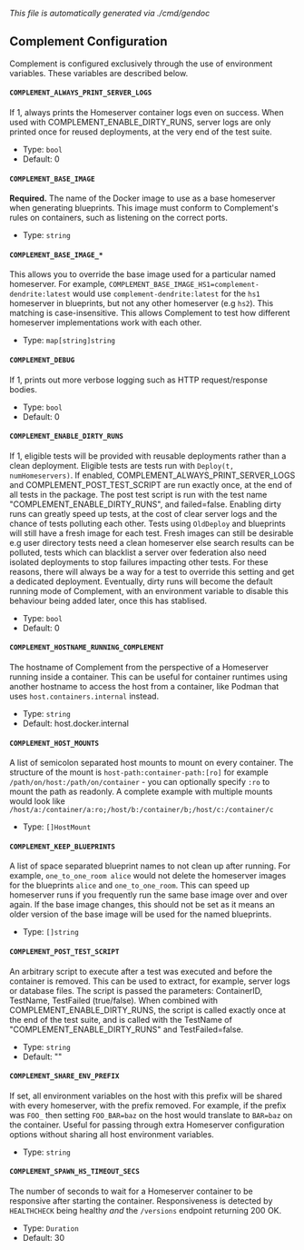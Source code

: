 *This file is automatically generated via ./cmd/gendoc*

## Complement Configuration
Complement is configured exclusively through the use of environment variables. These variables are described below.

#### `COMPLEMENT_ALWAYS_PRINT_SERVER_LOGS`
If 1, always prints the Homeserver container logs even on success. When used with COMPLEMENT_ENABLE_DIRTY_RUNS, server logs are only printed once for reused deployments, at the very end of the test suite.  
- Type: `bool`
- Default: 0

#### `COMPLEMENT_BASE_IMAGE`
**Required.** The name of the Docker image to use as a base homeserver when generating blueprints. This image must conform to Complement's rules on containers, such as listening on the correct ports.  
- Type: `string`

#### `COMPLEMENT_BASE_IMAGE_*`
This allows you to override the base image used for a particular named homeserver. For example, `COMPLEMENT_BASE_IMAGE_HS1=complement-dendrite:latest` would use `complement-dendrite:latest` for the `hs1` homeserver in blueprints, but not any other homeserver (e.g `hs2`). This matching is case-insensitive. This allows Complement to test how different homeserver implementations work with each other.  
- Type: `map[string]string`

#### `COMPLEMENT_DEBUG`
If 1, prints out more verbose logging such as HTTP request/response bodies.  
- Type: `bool`
- Default: 0

#### `COMPLEMENT_ENABLE_DIRTY_RUNS`
If 1, eligible tests will be provided with reusable deployments rather than a clean deployment. Eligible tests are tests run with `Deploy(t, numHomeservers)`. If enabled, COMPLEMENT_ALWAYS_PRINT_SERVER_LOGS and COMPLEMENT_POST_TEST_SCRIPT are run exactly once, at the end of all tests in the package. The post test script is run with the test name "COMPLEMENT_ENABLE_DIRTY_RUNS", and failed=false.  Enabling dirty runs can greatly speed up tests, at the cost of clear server logs and the chance of tests polluting each other. Tests using `OldDeploy` and blueprints will still have a fresh image for each test. Fresh images can still be desirable e.g user directory tests need a clean homeserver else search results can be polluted, tests which can blacklist a server over federation also need isolated deployments to stop failures impacting other tests. For these reasons, there will always be a way for a test to override this setting and get a dedicated deployment.  Eventually, dirty runs will become the default running mode of Complement, with an environment variable to disable this behaviour being added later, once this has stablised.  
- Type: `bool`
- Default: 0

#### `COMPLEMENT_HOSTNAME_RUNNING_COMPLEMENT`
The hostname of Complement from the perspective of a Homeserver running inside a container. This can be useful for container runtimes using another hostname to access the host from a container, like Podman that uses `host.containers.internal` instead.  
- Type: `string`
- Default: host.docker.internal

#### `COMPLEMENT_HOST_MOUNTS`
A list of semicolon separated host mounts to mount on every container. The structure of the mount is `host-path:container-path:[ro]` for example `/path/on/host:/path/on/container` - you can optionally specify `:ro` to mount the path as readonly. A complete example with multiple mounts would look like `/host/a:/container/a:ro;/host/b:/container/b;/host/c:/container/c`  
- Type: `[]HostMount`

#### `COMPLEMENT_KEEP_BLUEPRINTS`
A list of space separated blueprint names to not clean up after running. For example, `one_to_one_room alice` would not delete the homeserver images for the blueprints `alice` and `one_to_one_room`. This can speed up homeserver runs if you frequently run the same base image over and over again. If the base image changes, this should not be set as it means an older version of the base image will be used for the named blueprints.  
- Type: `[]string`

#### `COMPLEMENT_POST_TEST_SCRIPT`
An arbitrary script to execute after a test was executed and before the container is removed. This can be used to extract, for example, server logs or database files. The script is passed the parameters: ContainerID, TestName, TestFailed (true/false). When combined with COMPLEMENT_ENABLE_DIRTY_RUNS, the script is called exactly once at the end of the test suite, and is called with the TestName of "COMPLEMENT_ENABLE_DIRTY_RUNS" and TestFailed=false.  
- Type: `string`
- Default: ""

#### `COMPLEMENT_SHARE_ENV_PREFIX`
If set, all environment variables on the host with this prefix will be shared with every homeserver, with the prefix removed. For example, if the prefix was `FOO_` then setting `FOO_BAR=baz` on the host would translate to `BAR=baz` on the container. Useful for passing through extra Homeserver configuration options without sharing all host environment variables.  
- Type: `string`

#### `COMPLEMENT_SPAWN_HS_TIMEOUT_SECS`
The number of seconds to wait for a Homeserver container to be responsive after starting the container. Responsiveness is detected by `HEALTHCHECK` being healthy *and* the `/versions` endpoint returning 200 OK.  
- Type: `Duration`
- Default: 30
